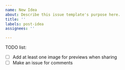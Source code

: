 ```yaml
---
name: New Idea
about: Describe this issue template's purpose here.
title: ''
labels: post-idea
assignees: ''

---
```


TODO list:

- [ ] Add at least one image for previews when sharing
- [ ] Make an issue for comments
